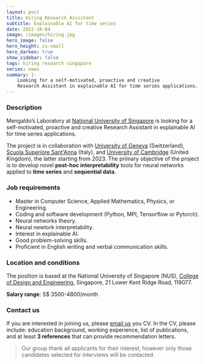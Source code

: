 ```yaml
---
layout: post
title: Hiring Research Assistant
subtitle: Explainable AI for time series
date: 2022-10-04
image: /images/hiring.jpg
hero_image: false
hero_height: is-small
hero_darken: true
show_sidebar: false
tags: hiring research singapore
series: news
summary: |-
    Looking for a self-motivated, proactive and creative
    Research Assistant in explainable AI for time series applications.
---
```


### Description

Mengaldo’s Laboratory at [National University of Singapore](https://cde.nus.edu.sg)
is looking for a self-motivated, proactive and creative
Research Assistant in explainable AI for time series applications.

The project is in collaboration with
[University of Geneva](https://www.unige.ch/en/) (Switzerland),
[Scuola Superiore Sant'Anna](https://www.santannapisa.it/en) (Italy),
and [University of Cambridge](https://www.cam.ac.uk) (United Kingdom),
the latter starting from 2023. The primary objective of
the project is to develop novel **post-hoc interpretability**
tools for neural networks applied to **time series** and
**sequential data**.

### Job requirements

-	Master in Computer Science, Applied Mathematics, Physics, or Engineering.
-	Coding and software development (Python, MPI, Tensorflow or Pytorch).
- Neural networks theory.
- Neural newtork interpretability.
-	Interest in explainable AI.
-	Good problem-solving skills.
-	Proficient in English writing and verbal communication skills.

### Location and conditions

The position is based at the National University of Singapore (NUS),
[College of Design and Engineering](https://cde.nus.edu.sg), Singapore,
21 Lower Kent Ridge Road, 119077.

**Salary range**: S$ 3500-4800/month


### Contact us

If you are interested in joining us, please [email us](mpegim@nus.edu.sg)
you CV. In the CV, please include: education background, working
experience, list of publications, and at least **3 references**
that can provide recommendation letters.

> Our group thank all applicants for their interest,
however only those candidates selected for interviews
will be contacted.
